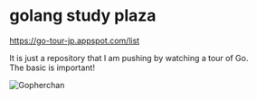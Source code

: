 # golang study plaza  

https://go-tour-jp.appspot.com/list  

It is just a repository that I am pushing by watching a tour of Go.  
The basic is important!


![Gopherchan](https://cdn-ak.f.st-hatena.com/images/fotolife/N/NoahOrberg/20170722/20170722131801.png )
